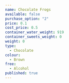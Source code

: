```yaml
---
name: Chocolate Frogs
available: false
purchase_option: "2"
price: 0.1
cost_price: 0.5
container_water_weight: 919
container_sweets_weight: 0
weight: 0
type: 
  - Chocolate
colour: 
  - Brown
free: 
  - Alcohol
published: true
---
```


